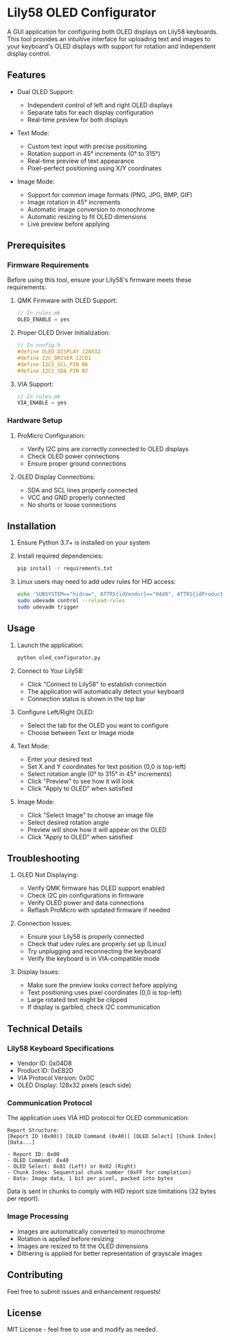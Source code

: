 # Lily58 OLED Configurator

A GUI application for configuring both OLED displays on Lily58 keyboards. This tool provides an intuitive interface for uploading text and images to your keyboard's OLED displays with support for rotation and independent display control.

## Features

- Dual OLED Support:
  - Independent control of left and right OLED displays
  - Separate tabs for each display configuration
  - Real-time preview for both displays

- Text Mode:
  - Custom text input with precise positioning
  - Rotation support in 45° increments (0° to 315°)
  - Real-time preview of text appearance
  - Pixel-perfect positioning using X/Y coordinates

- Image Mode:
  - Support for common image formats (PNG, JPG, BMP, GIF)
  - Image rotation in 45° increments
  - Automatic image conversion to monochrome
  - Automatic resizing to fit OLED dimensions
  - Live preview before applying

## Prerequisites

### Firmware Requirements

Before using this tool, ensure your Lily58's firmware meets these requirements:

1. QMK Firmware with OLED Support:
   ```c
   // In rules.mk
   OLED_ENABLE = yes
   ```

2. Proper OLED Driver Initialization:
   ```c
   // In config.h
   #define OLED_DISPLAY_128X32
   #define I2C_DRIVER I2CD1
   #define I2C1_SCL_PIN B6
   #define I2C1_SDA_PIN B7
   ```

3. VIA Support:
   ```c
   // In rules.mk
   VIA_ENABLE = yes
   ```

### Hardware Setup

1. ProMicro Configuration:
   - Verify I2C pins are correctly connected to OLED displays
   - Check OLED power connections
   - Ensure proper ground connections

2. OLED Display Connections:
   - SDA and SCL lines properly connected
   - VCC and GND properly connected
   - No shorts or loose connections

## Installation

1. Ensure Python 3.7+ is installed on your system
2. Install required dependencies:
   ```bash
   pip install -r requirements.txt
   ```

3. Linux users may need to add udev rules for HID access:
   ```bash
   echo 'SUBSYSTEM=="hidraw", ATTRS{idVendor}=="04d8", ATTRS{idProduct}=="eb2d", MODE="0666"' | sudo tee /etc/udev/rules.d/50-lily58.rules
   sudo udevadm control --reload-rules
   sudo udevadm trigger
   ```

## Usage

1. Launch the application:
   ```bash
   python oled_configurator.py
   ```

2. Connect to Your Lily58:
   - Click "Connect to Lily58" to establish connection
   - The application will automatically detect your keyboard
   - Connection status is shown in the top bar

3. Configure Left/Right OLED:
   - Select the tab for the OLED you want to configure
   - Choose between Text or Image mode

4. Text Mode:
   - Enter your desired text
   - Set X and Y coordinates for text position (0,0 is top-left)
   - Select rotation angle (0° to 315° in 45° increments)
   - Click "Preview" to see how it will look
   - Click "Apply to OLED" when satisfied

5. Image Mode:
   - Click "Select Image" to choose an image file
   - Select desired rotation angle
   - Preview will show how it will appear on the OLED
   - Click "Apply to OLED" when satisfied

## Troubleshooting

1. OLED Not Displaying:
   - Verify QMK firmware has OLED support enabled
   - Check I2C pin configurations in firmware
   - Verify OLED power and data connections
   - Reflash ProMicro with updated firmware if needed

2. Connection Issues:
   - Ensure your Lily58 is properly connected
   - Check that udev rules are properly set up (Linux)
   - Try unplugging and reconnecting the keyboard
   - Verify the keyboard is in VIA-compatible mode

3. Display Issues:
   - Make sure the preview looks correct before applying
   - Text positioning uses pixel coordinates (0,0 is top-left)
   - Large rotated text might be clipped
   - If display is garbled, check I2C communication

## Technical Details

### Lily58 Keyboard Specifications
- Vendor ID: 0x04D8
- Product ID: 0xEB2D
- VIA Protocol Version: 0x0C
- OLED Display: 128x32 pixels (each side)

### Communication Protocol

The application uses VIA HID protocol for OLED communication:

```
Report Structure:
[Report ID (0x00)] [OLED Command (0x40)] [OLED Select] [Chunk Index] [Data...]

- Report ID: 0x00
- OLED Command: 0x40
- OLED Select: 0x01 (Left) or 0x02 (Right)
- Chunk Index: Sequential chunk number (0xFF for completion)
- Data: Image data, 1 bit per pixel, packed into bytes
```

Data is sent in chunks to comply with HID report size limitations (32 bytes per report).

### Image Processing
- Images are automatically converted to monochrome
- Rotation is applied before resizing
- Images are resized to fit the OLED dimensions
- Dithering is applied for better representation of grayscale images

## Contributing

Feel free to submit issues and enhancement requests!

## License

MIT License - feel free to use and modify as needed.
